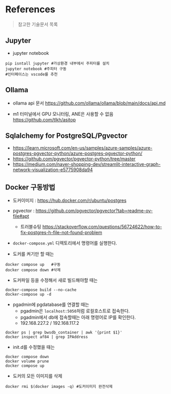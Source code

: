 # References
> 참고한 기술문서 목록

## Jupyter

- jupyter notebook
```shell
pip isntall jupyter #가상환경 내부에서 주피터를 설치
jupyter notebook #주피터 구동
#인터페이스는 vscode를 추천
```


## Ollama
- ollama api 문서
https://github.com/ollama/ollama/blob/main/docs/api.md

- m1 터미널에서 GPU 모니터링, ANE은 사용할 수 없음
https://github.com/tlkh/asitop


## Sqlalchemy for PostgreSQL/Pgvector
- https://learn.microsoft.com/en-us/samples/azure-samples/azure-postgres-pgvector-python/azure-postgres-pgvector-python/
- https://github.com/pgvector/pgvector-python/tree/master
- https://medium.com/naver-shopping-dev/streamlit-interactive-graph-network-visualization-e5775908da94


## Docker 구동방법

- 도커이미지 : https://hub.docker.com/r/ubuntu/postgres
- pgvector : https://github.com/pgvector/pgvector?tab=readme-ov-file#apt
  - 트러블슈팅 https://stackoverflow.com/questions/56724622/how-to-fix-postgres-h-file-not-found-problem

- `docker-compose.yml` 디렉토리에서 명령어를 실행한다.
- 도커를 켜기만 할 때는
```shell
docker compose up   #구동
docker compose down #삭제
```

- 도커파일 등을 수정해서 새로 빌드해야할 때는
```shell
docker-compose build --no-cache
docker-compose up -d 
```

- pgadmin에 pgdatabase를 연결할 때는
  - pgadmin은 `localhost:5050`처럼 로컬호스트로 접속한다.
  - pgadmin에서 db에 접속할때는 아래 명령어로 IP를 확인한다.
  - 192.168.227.2 / 192.168.117.2
```shell
docker ps | grep bwsdb_container | awk '{print $1}'
docker inspect af84 | grep IPAddress
```

- init.d를 수정했을 때는
```shell
docker compose down
docker volume prune
docker compose up
```

- 도커의 모든 이미지를 삭제
```shell
docker rmi $(docker images -q) #도커이미지 완전삭제
```


